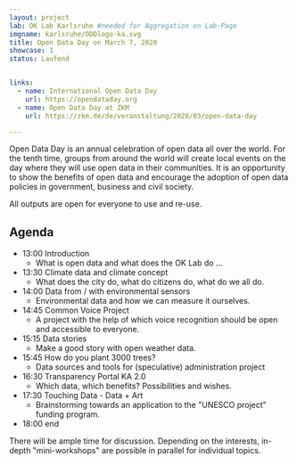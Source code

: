 ```yaml
---
layout: project
lab: OK Lab Karlsruhe #needed for Aggregation on Lab-Page
imgname: karlsruhe/ODDlogo-ka.svg
title: Open Data Day on March 7, 2020
showcase: 1
status: Laufend


links:
  - name: International Open Data Day
    url: https://opendataday.org
  - name: Open Data Day at ZKM
    url: https://zkm.de/de/veranstaltung/2020/03/open-data-day

---
```


Open Data Day is an annual celebration of open data all over the world. For the tenth time, groups from around the world will create local events on the day where they will use open data in their communities. It is an opportunity to show the benefits of open data and encourage the adoption of open data policies in government, business and civil society.

All outputs are open for everyone to use and re-use.

## Agenda
  * 13:00 Introduction
    * What is open data and what does the OK Lab do ...
  * 13:30 Climate data and climate concept
    * What does the city do, what do citizens do, what do we all do.
  * 14:00 Data from / with environmental sensors
    * Environmental data and how we can measure it ourselves.
  * 14:45 Common Voice Project
    * A project with the help of which voice recognition should be open and accessible to everyone.
  * 15:15 Data stories
    * Make a good story with open weather data.
  * 15:45 How do you plant 3000 trees?
    * Data sources and tools for (speculative) administration project
  * 16:30 Transparency Portal KA 2.0
    * Which data, which benefits? Possibilities and wishes.
  * 17:30 Touching Data - Data + Art
    * Brainstorming towards an application to the "UNESCO project" funding program.
  * 18:00 end

There will be ample time for discussion.
Depending on the interests, in-depth "mini-workshops" are possible in parallel for individual topics.

